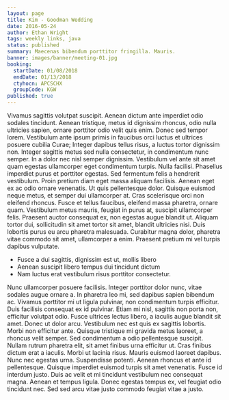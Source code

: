 ```yaml
---
layout: page
title: Kim - Goodman Wedding
date: 2016-05-24
author: Ethan Wright
tags: weekly links, java
status: published
summary: Maecenas bibendum porttitor fringilla. Mauris.
banner: images/banner/meeting-01.jpg
booking:
  startDate: 01/08/2018
  endDate: 01/13/2018
  ctyhocn: APCSCHX
  groupCode: KGW
published: true
---
```

Vivamus sagittis volutpat suscipit. Aenean dictum ante imperdiet odio sodales tincidunt. Aenean tristique, metus id dignissim rhoncus, odio nulla ultricies sapien, ornare porttitor odio velit quis enim. Donec sed tempor lorem. Vestibulum ante ipsum primis in faucibus orci luctus et ultrices posuere cubilia Curae; Integer dapibus tellus risus, a luctus tortor dignissim non. Integer sagittis metus sed nulla consectetur, in condimentum nunc semper. In a dolor nec nisl semper dignissim. Vestibulum vel ante sit amet quam egestas ullamcorper eget condimentum turpis.
Nulla facilisi. Phasellus imperdiet purus et porttitor egestas. Sed fermentum felis a hendrerit vestibulum. Proin pretium diam eget massa aliquam facilisis. Aenean eget ex ac odio ornare venenatis. Ut quis pellentesque dolor. Quisque euismod neque metus, et semper dui ullamcorper at. Cras scelerisque orci non eleifend rhoncus. Fusce et tellus faucibus, eleifend massa pharetra, ornare quam. Vestibulum metus mauris, feugiat in purus at, suscipit ullamcorper felis. Praesent auctor consequat ex, non egestas augue blandit ut. Aliquam tortor dui, sollicitudin sit amet tortor sit amet, blandit ultricies nisi. Duis lobortis purus eu arcu pharetra malesuada. Curabitur magna dolor, pharetra vitae commodo sit amet, ullamcorper a enim. Praesent pretium mi vel turpis dapibus vulputate.

* Fusce a dui sagittis, dignissim est ut, mollis libero
* Aenean suscipit libero tempus dui tincidunt dictum
* Nam luctus erat vestibulum risus porttitor consectetur.

Nunc ullamcorper posuere facilisis. Integer porttitor dolor nunc, vitae sodales augue ornare a. In pharetra leo mi, sed dapibus sapien bibendum ac. Vivamus porttitor mi ut ligula pulvinar, non condimentum turpis efficitur. Duis facilisis consequat ex id pulvinar. Etiam mi nisl, sagittis non porta non, efficitur volutpat odio. Fusce ultrices lectus libero, a iaculis augue blandit sit amet. Donec ut dolor arcu. Vestibulum nec est quis ex sagittis lobortis.
Morbi non efficitur ante. Quisque tristique mi gravida metus laoreet, a rhoncus velit semper. Sed condimentum a odio pellentesque suscipit. Nullam rutrum pharetra elit, sit amet finibus urna efficitur ut. Cras finibus dictum erat a iaculis. Morbi ut lacinia risus. Mauris euismod laoreet dapibus. Nunc nec egestas urna. Suspendisse potenti. Aenean rhoncus et ante id pellentesque. Quisque imperdiet euismod turpis sit amet venenatis. Fusce id interdum justo. Duis ac velit et mi tincidunt vestibulum nec consequat magna. Aenean et tempus ligula. Donec egestas tempus ex, vel feugiat odio tincidunt nec. Sed sed arcu vitae justo commodo feugiat vitae a justo.
